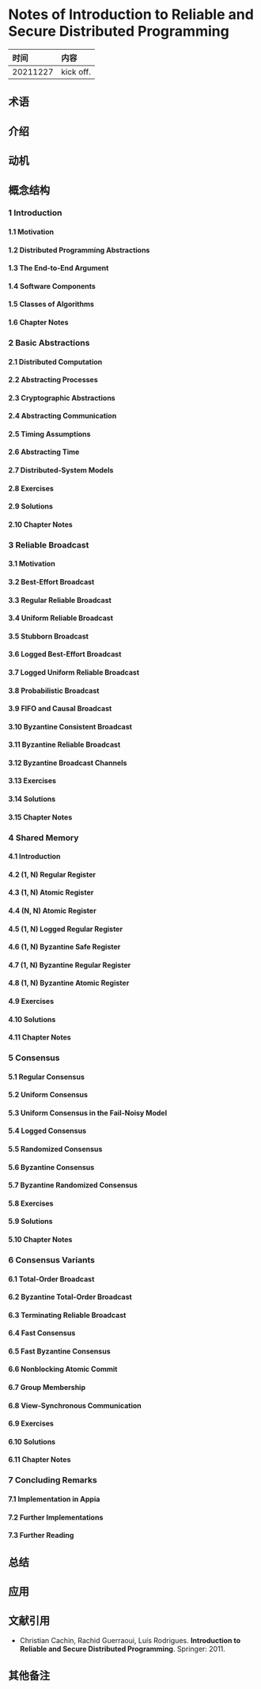 # Notes of **Introduction to Reliable and Secure Distributed Programming**


|时间|内容|
|:---|:---|
|20211227|kick off.|

## 术语

<!-- 记录阅读过程中出现的关键字及其简单的解释. -->

## 介绍

<!-- 描述书籍阐述观点的来源、拟解决的关键性问题和采用的方法论等. -->

## 动机

<!-- 描述阅读书籍的动机, 要达到什么目的等. -->

## 概念结构

<!-- 描述书籍的行文结构, 核心主题和子主题的内容结构和关系. -->

### 1 Introduction
#### 1.1 Motivation
#### 1.2 Distributed Programming Abstractions
#### 1.3 The End-to-End Argument
#### 1.4 Software Components
#### 1.5 Classes of Algorithms
#### 1.6 Chapter Notes

### 2 Basic Abstractions
#### 2.1 Distributed Computation
#### 2.2 Abstracting Processes
#### 2.3 Cryptographic Abstractions
#### 2.4 Abstracting Communication
#### 2.5 Timing Assumptions
#### 2.6 Abstracting Time
#### 2.7 Distributed-System Models
#### 2.8 Exercises
#### 2.9 Solutions
#### 2.10 Chapter Notes

### 3 Reliable Broadcast
#### 3.1 Motivation
#### 3.2 Best-Effort Broadcast
#### 3.3 Regular Reliable Broadcast
#### 3.4 Uniform Reliable Broadcast
#### 3.5 Stubborn Broadcast
#### 3.6 Logged Best-Effort Broadcast
#### 3.7 Logged Uniform Reliable Broadcast
#### 3.8 Probabilistic Broadcast
#### 3.9 FIFO and Causal Broadcast
#### 3.10 Byzantine Consistent Broadcast
#### 3.11 Byzantine Reliable Broadcast
#### 3.12 Byzantine Broadcast Channels
#### 3.13 Exercises
#### 3.14 Solutions
#### 3.15 Chapter Notes

### 4 Shared Memory
#### 4.1 Introduction
#### 4.2 (1, N) Regular Register
#### 4.3 (1, N) Atomic Register
#### 4.4 (N, N) Atomic Register
#### 4.5 (1, N) Logged Regular Register
#### 4.6 (1, N) Byzantine Safe Register
#### 4.7 (1, N) Byzantine Regular Register
#### 4.8 (1, N) Byzantine Atomic Register
#### 4.9 Exercises
#### 4.10 Solutions
#### 4.11 Chapter Notes

### 5 Consensus
#### 5.1 Regular Consensus
#### 5.2 Uniform Consensus
#### 5.3 Uniform Consensus in the Fail-Noisy Model
#### 5.4 Logged Consensus
#### 5.5 Randomized Consensus
#### 5.6 Byzantine Consensus
#### 5.7 Byzantine Randomized Consensus
#### 5.8 Exercises
#### 5.9 Solutions
#### 5.10 Chapter Notes

### 6 Consensus Variants
#### 6.1 Total-Order Broadcast
#### 6.2 Byzantine Total-Order Broadcast
#### 6.3 Terminating Reliable Broadcast
#### 6.4 Fast Consensus
#### 6.5 Fast Byzantine Consensus
#### 6.6 Nonblocking Atomic Commit
#### 6.7 Group Membership
#### 6.8 View-Synchronous Communication
#### 6.9 Exercises
#### 6.10 Solutions
#### 6.11 Chapter Notes

### 7 Concluding Remarks
#### 7.1 Implementation in Appia
#### 7.2 Further Implementations
#### 7.3 Further Reading

## 总结

<!-- 概要记录书籍中如何解决关键性问题的. -->

## 应用

<!-- 记录如何使用书籍中方法论解决你自己的问题. -->

## 文献引用

<!-- 记录相关的和进一步阅读资料: 文献、网页链接等. -->

- Christian Cachin, Rachid Guerraoui, Luís Rodrigues. **Introduction to Reliable and Secure Distributed Programming**. Springer: 2011.

## 其他备注
